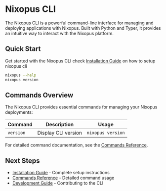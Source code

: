 # Nixopus CLI

The Nixopus CLI is a powerful command-line interface for managing and deploying applications with Nixopus. Built with Python and Typer, it provides an intuitive way to interact with the Nixopus platform.

## Quick Start

Get started with the Nixopus CLI check [Installation Guide](installation.md) on how to setup nixopus cli

```bash
nixopus --help
nixopus version
```

## Commands Overview

The Nixopus CLI provides essential commands for managing your Nixopus deployments:

| Command | Description | Usage |
|---------|-------------|-------|
| `version` | Display CLI version | `nixopus version` |

For detailed command documentation, see the [Commands Reference](commands.md).

## Next Steps

- [Installation Guide](installation.md) - Complete setup instructions
- [Commands Reference](commands.md) - Detailed command usage
- [Development Guide](development.md) - Contributing to the CLI